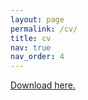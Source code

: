 ```yaml
---
layout: page
permalink: /cv/
title: cv
nav: true
nav_order: 4
---
```


[Download here.](/assets/pdf/Neel_Guha_CV.pdf)